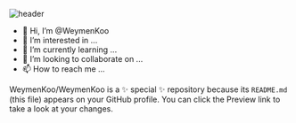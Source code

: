 ![header](https://capsule-render.vercel.app/api?type=waving&color=timeGradient&height=300&section=header&text=capsule%20render&fontSize=90&text=Heyy%Everyone%📟&theme=blue-green)

- 👋 Hi, I’m @WeymenKoo
- 👀 I’m interested in ...
- 🌱 I’m currently learning ...
- 💞️ I’m looking to collaborate on ...
- 📫 How to reach me ...


WeymenKoo/WeymenKoo is a ✨ special ✨ repository because its `README.md` (this file) appears on your GitHub profile.
You can click the Preview link to take a look at your changes.

